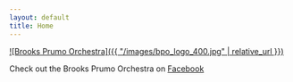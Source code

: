 ```yaml
---
layout: default
title: Home
---
```


[![Brooks Prumo Orchestra]({{ "/images/bpo_logo_400.jpg" | relative_url }})][BrooksPrumoOrchestraOnFacebook]

Check out the Brooks Prumo Orchestra on [Facebook][BrooksPrumoOrchestraOnFacebook]

[BrooksPrumoOrchestraOnFacebook]: http://www.facebook.com/BrooksPrumoOrchestra "Brooks Prumo Orchestra on Facebook"
